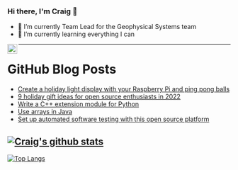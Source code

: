 ### Hi there, I'm Craig 👋

<!--
**CraigTeelFugro/CraigTeelFugro** is a ✨ _special_ ✨ repository because its `README.md` (this file) appears on your GitHub profile.

Here are some ideas to get you started:
-->

- 🔭 I’m currently Team Lead for the Geophysical Systems team
- 🌱 I’m currently learning everything I can

[<img align="left" alt="Craig Teel | LinkedIn" width="22px" src="https://cdn.jsdelivr.net/npm/simple-icons@v3/icons/linkedin.svg" />][linkedin]

---

# GitHub Blog Posts

<!-- BLOG-POST-LIST:START -->
- [Create a holiday light display with your Raspberry Pi and ping pong balls](https://opensource.com/article/22/11/raspberry-pi-holiday-light-display)
- [9 holiday gift ideas for open source enthusiasts in 2022](https://opensource.com/article/22/11/gift-ideas-open-source-enthusiasts)
- [Write a C++ extension module for Python](https://opensource.com/article/22/11/extend-c-python)
- [Use arrays in Java](https://opensource.com/article/22/11/arrays-java)
- [Set up automated software testing with this open source platform](https://opensource.com/article/22/11/cerberus-testing)
<!-- BLOG-POST-LIST:END -->

## [![Craig's github stats](https://github-readme-stats.vercel.app/api?username=craigteelfugro&show_icons=true&theme=radical)](https://github.com/anuraghazra/github-readme-stats)


[linkedin]: https://linkedin.com/in/craig-teel-b8786771
[![Top Langs](https://github-readme-stats.vercel.app/api/top-langs/?username=craigteelfugro&layout=compact)](https://github.com/anuraghazra/github-readme-stats)
